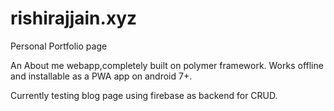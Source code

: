 # rishirajjain.xyz
Personal Portfolio page


An About me webapp,completely built on polymer framework. Works offline and installable as a PWA app on android 7+.  

Currently testing blog page using firebase as backend for CRUD.

